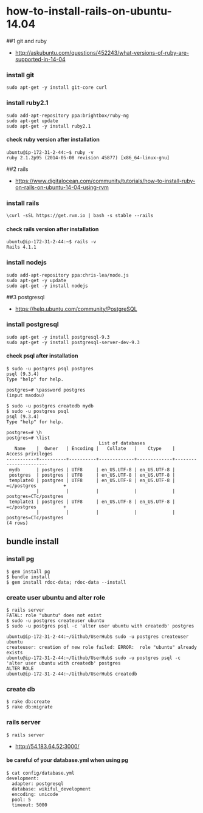 
# how-to-install-rails-on-ubuntu-14.04

##1 git and ruby
* http://askubuntu.com/questions/452243/what-versions-of-ruby-are-supported-in-14-04

### install git
    sudo apt-get -y install git-core curl
    
### install ruby2.1
    sudo add-apt-repository ppa:brightbox/ruby-ng
    sudo apt-get update
    sudo apt-get -y install ruby2.1

#### check ruby version after installation
    ubuntu@ip-172-31-2-44:~$ ruby -v
    ruby 2.1.2p95 (2014-05-08 revision 45877) [x86_64-linux-gnu]
  
##2 rails

* https://www.digitalocean.com/community/tutorials/how-to-install-ruby-on-rails-on-ubuntu-14-04-using-rvm

### install rails
    \curl -sSL https://get.rvm.io | bash -s stable --rails

#### check rails version after installation
    ubuntu@ip-172-31-2-44:~$ rails -v
    Rails 4.1.1

### install nodejs
    sudo add-apt-repository ppa:chris-lea/node.js
    sudo apt-get -y update
    sudo apt-get -y install nodejs

##3 postgresql

* https://help.ubuntu.com/community/PostgreSQL

### install postgresql
    sudo apt-get -y install postgresql-9.3
    sudo apt-get -y install postgresql-server-dev-9.3 
     
#### check psql after installation
    $ sudo -u postgres psql postgres
    psql (9.3.4)
    Type "help" for help.
    
    postgres=# \password postgres
    (input maodou)
    
    $ sudo -u postgres createdb mydb
    $ sudo -u postgres psql
    psql (9.3.4)
    Type "help" for help.
    
    postgres=# \h
    postgres=# \list
                                      List of databases
       Name    |  Owner   | Encoding |   Collate   |    Ctype    |   Access privileges   
    -----------+----------+----------+-------------+-------------+-----------------------
     mydb      | postgres | UTF8     | en_US.UTF-8 | en_US.UTF-8 | 
     postgres  | postgres | UTF8     | en_US.UTF-8 | en_US.UTF-8 | 
     template0 | postgres | UTF8     | en_US.UTF-8 | en_US.UTF-8 | =c/postgres          +
               |          |          |             |             | postgres=CTc/postgres
     template1 | postgres | UTF8     | en_US.UTF-8 | en_US.UTF-8 | =c/postgres          +
               |          |          |             |             | postgres=CTc/postgres
    (4 rows)
    
## bundle install

### install pg
    $ gem install pg 
    $ bundle install
    $ gem install rdoc-data; rdoc-data --install
    
### create user ubuntu and alter role
    $ rails server
    FATAL: role "ubuntu" does not exist
    $ sudo -u postgres createuser ubuntu
    $ sudo -u postgres psql -c 'alter user ubuntu with createdb' postgres
    
    ubuntu@ip-172-31-2-44:~/Github/UserHub$ sudo -u postgres createuser ubuntu
    createuser: creation of new role failed: ERROR:  role "ubuntu" already exists
    ubuntu@ip-172-31-2-44:~/Github/UserHub$ sudo -u postgres psql -c 'alter user ubuntu with createdb' postgres
    ALTER ROLE
    ubuntu@ip-172-31-2-44:~/Github/UserHub$ createdb
    
### create db
    $ rake db:create
    $ rake db:migrate

### rails server
    $ rails server
   
* http://54.183.64.52:3000/
    
#### be careful of your database.yml when using pg
    $ cat config/database.yml 
    development:
      adapter: postgresql
      database: wikiful_development
      encoding: unicode
      pool: 5
      timeout: 5000


